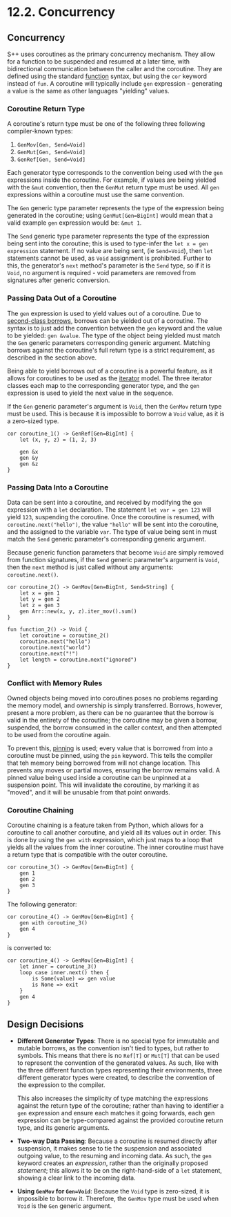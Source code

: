# 12.2. Concurrency

<primary-label ref="header-label"/>

<secondary-label ref="doc-wip"/>

## Concurrency

S++ uses coroutines as the primary concurrency mechanism. They allow for a function to be suspended and resumed at a
later time, with bidirectional communication between the caller and the coroutine. They are defined using the standard
[function](8-1-Function-Definition.md#function-definition) syntax, but using the `cor` keyword instead of `fun`. A
coroutine will typically include `gen` expression - generating a value is the same as other languages "yielding" values.

### Coroutine Return Type

<secondary-label ref="feature-frozen"/>
<secondary-label ref="doc-sect-complete"/>

A coroutine's return type must be one of the following three following compiler-known types:

1. `GenMov[Gen, Send=Void]`
2. `GenMut[Gen, Send=Void]`
3. `GenRef[Gen, Send=Void]`

Each generator type corresponds to the convention being used with the `gen` expressions inside the coroutine. For
example, if values are being yielded with the `&mut` convention, then the `GenMut` return type must be used. All `gen`
expressions within a coroutine must use the same convention.

The `Gen` generic type parameter represents the type of the expression being generated in the coroutine;
using `GenMut[Gen=BigInt]` would mean that a valid example `gen` expression would be: `&mut 1`.

The `Send` generic type parameter represents the type of the expression being sent into the coroutine; this is used to
type-infer the `let x = gen expression` statement. If no value are being sent, (ie `Send=Void`), then `let` statements
cannot be used, as `Void` assignment is prohibited. Further to this, the generator's `next` method's parameter is
the `Send` type, so if it is `Void`, no argument is required - void parameters are removed from signatures after generic
conversion.

### Passing Data Out of a Coroutine

<secondary-label ref="examples-todo"/>

The `gen` expression is used to yield values out of a coroutine. Due
to [second-class borrows](11-3-Second-Class-Borrows.md), borrows can be yielded out of a coroutine. The syntax is to
just add the convention between the `gen` keyword and the value to be yielded: `gen &value`. The type of the object
being yielded must match the `Gen` generic parameters corresponding generic argument. Matching borrows against the
coroutine's full return type is a strict requirement, as described in the section above.

Being able to yield borrows out of a coroutine is a powerful feature, as it allows for coroutines to be used as the
[iterator]() model. The three iterator classes each map to the corresponding generator type, and the `gen` expression
is used to yield the next value in the sequence.

If the `Gen` generic parameter's argument is `Void`, then the `GenMov` return type must be used. This is because it is
impossible to borrow a `Void` value, as it is a zero-sized type.

```
cor coroutine_1() -> GenRef[Gen=BigInt] {
    let (x, y, z) = (1, 2, 3)

    gen &x
    gen &y
    gen &z
}
```

### Passing Data Into a Coroutine

<secondary-label ref="examples-todo"/>

Data can be sent into a coroutine, and received by modifying the `gen` expression with a `let` declaration. The
statement `let var = gen 123` will yield `123`, suspending the coroutine. Once the coroutine is resumed,
with `coroutine.next("hello")`, the value `"hello"` will be sent into the coroutine, and the assigned to the
variable `var`. The type of value being sent in must match the `Send` generic parameter's corresponding generic
argument.

Because generic function parameters that become `Void` are simply removed from function signatures, if the `Send`
generic parameter's argument is `Void`, then the `next` method is just called without any arguments: `coroutine.next()`.

```
cor coroutine_2() -> GenMov[Gen=BigInt, Send=String] {
    let x = gen 1
    let y = gen 2
    let z = gen 3
    gen Arr::new(x, y, z).iter_mov().sum() 
}

fun function_2() -> Void {
    let coroutine = coroutine_2()
    coroutine.next("hello")
    coroutine.next("world")
    coroutine.next("!")
    let length = coroutine.next("ignored")
}
```

### Conflict with Memory Rules

<secondary-label ref="feature-frozen"/>

Owned objects being moved into coroutines poses no problems regarding the memory model, and ownership is simply
transferred. Borrows, however, present a more problem, as there can be no guarantee that the borrow is valid in the
entirety of the coroutine; the coroutine may be given a borrow, suspended, the borrow consumed in the caller context,
and then attempted to be used from the coroutine again.

To prevent this, [pinning](11-5-Pinning.md) is used; every value that is borrowed from into a coroutine must be pinned,
using the `pin` keyword. This tells the compiler that teh memory being borrowed from will not change location. This
prevents any moves or partial moves, ensuring the borrow remains valid. A pinned value being used inside a coroutine can
be unpinned at a suspension point. This will invalidate the coroutine, by marking it as "moved", and it will be unusable
from that point onwards.

### Coroutine Chaining

<secondary-label ref="doc-sect-wip"/>
<secondary-label ref="doc-sect-subj-update"/>
<secondary-label ref="examples-todo"/>

Coroutine chaining is a feature taken from Python, which allows for a coroutine to call another coroutine, and yield all
its values out in order. This is done by using the `gen with` expression, which just maps to a loop that yields all the
values from the inner coroutine. The inner coroutine must have a return type that is compatible with the outer
coroutine.

```
cor coroutine_3() -> GenMov[Gen=BigInt] {
    gen 1
    gen 2
    gen 3
}
```

The following generator:
```
cor coroutine_4() -> GenMov[Gen=BigInt] {
    gen with coroutine_3()
    gen 4
}
```

is converted to:
```
cor coroutine_4() -> GenMov[Gen=BigInt] {
    let inner = coroutine_3()
    loop case inner.next() then {
        is Some(value) => gen value
        is None => exit
    }
    gen 4
}
```

## Design Decisions
- **Different Generator Types**: There is no special type for immutable and mutable borrows, as the convention isn't
  tied to types, but rather to symbols. This means that there is no `Ref[T]` or `Mut[T]` that can be used to represent
  the convention of the generated values. As such, like with the three different function types representing their
  environments, three different generator types were created, to describe the convention of the expression to the
  compiler.

  This also increases the simplicity of type matching the expressions against the return type of the coroutine; rather
  than having to identifier a `gen` expression and ensure each matches it going forwards, each gen expression can be
  type-compared against the provided coroutine return type, and its generic arguments.

- **Two-way Data Passing**: Because a coroutine is resumed directly after suspension, it makes sense to tie the
  suspension and associated outgoing value, to the resuming and incoming data. As such, the `gen` keyword creates an
  _expression_, rather than the originally proposed _statement_; this allows it to be on the right-hand-side of a `let`
  statement, showing a clear link to the incoming data.

- **Using `GenMov` for `Gen=Void`**: Because the `Void` type is zero-sized, it is impossible to borrow it. Therefore,
  the `GenMov` type must be used when `Void` is the `Gen` generic argument.
